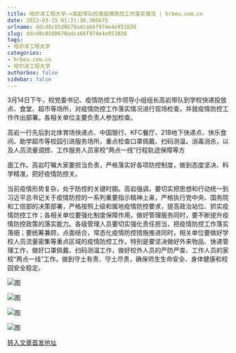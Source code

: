 ```yaml
---
title: 哈尔滨工程大学->高岩带队检查疫情防控工作落实情况 | hrbeu.com.cn
date: 2022-03-15 01:21:30.366675
urlname: ddcd8c85d8670adca66f974e4e951026
slug: ddcd8c85d8670adca66f974e4e951026
tags: 
- 哈尔滨工程大学
categories:
- hrbeu.com.cn
- 哈尔滨工程大学
authorbox: false
sidebar: false
---
```

3月14日下午，校党委书记、疫情防控工作领导小组组长高岩带队到学校快递投放点、食堂、超市等场所，对疫情防控工作落实情况进行现场检查，并就疫情防控工作作出部署。各相关单位主要负责人参加检查。

高岩一行先后到北体育场快递点、中国银行、KFC餐厅、21B地下快递点、快乐食间、助学超市等校园引进服务场所，重点检查口罩佩戴、扫码测温、消毒消杀，以及人员流量调控、工作服务人员家校“两点一线”行程轨迹保障等方
<!--more-->
面工作。高岩叮嘱大家要担当负责，严格落实好各项防控制度，做到态度坚决、科学精准，把好疫情防控关。

当前疫情形势复杂，处于防控的关键时期。高岩强调，要切实把思想和行动统一到习近平总书记关于疫情防控的一系列重要指示精神上来，严格执行党中央、国务院和工信部的决策部署，严格按照上级和属地疫情防控要求，提高政治站位、抓实疫情防控工作；各相关单位要强化制度保障作用，做好管理服务同时，要不断提升疫情防控政策的落实能力。各级管理人员要切实强化责任担当，把疫情防控工作落实落细；要统筹兼顾，点面结合，常态化疫情防控措施推进同时，相关单位要做好学校人员流量密集等重点区域的疫情防控工作，特别是要坚决做好外来物品、快递管理工作，做好口罩佩戴、扫码测温工作，做好校外人员的严防严查、工作人员的家校“两点一线”工作。做到守土有责、守土尽责，确保师生生命安全、身体健康和校园安全稳定。

![图](http://gongxue.cn/__local/9/F9/14/B224DF583EE3FC790AE93F712A1_B8D040B9_1DAC1.jpg)

![图](http://gongxue.cn/__local/C/DF/0C/E57564A38ACA605A8AE259B5843_EB4ED4D5_22CDE.jpg)

![图](http://gongxue.cn/__local/1/53/7D/06C59045A64958ECDCA8CA10792_F0FFEE51_1D27C.jpg)

![图](http://gongxue.cn/__local/A/88/CA/5BA3EC05F897F6D2A16366DD448_B6B35415_24E49.jpg)

[转入文章首发地址](http://gongxue.cn/info/1141/69877.htm)